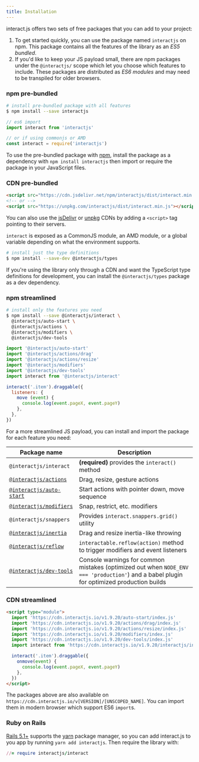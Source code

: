 ```yaml
---
title: Installation
---
```


interact.js offers two sets of free packages that you can add to your project:

1.  To get started quickly, you can use the package named `interactjs` on npm.
    This package contains all the features of the library as an _ES5 bundled_.
2.  If you'd like to keep your JS payload small, there are npm packages under
    the `@interactjs/` scope which let you choose which features to include.
    These packages are distributed as _ES6 modules_ and may need to be
    transpiled for older browsers.

### npm pre-bundled

```sh
# install pre-bundled package with all features
$ npm install --save interactjs
```

```js
// es6 import
import interact from 'interactjs'
```

```js
// or if using commonjs or AMD
const interact = require('interactjs')
```

To use the pre-bundled package with [npm](https://docs.npmjs.com/about-npm/),
install the package as a dependency with `npm install interactjs` then import or
require the package in your JavaScript files.

### CDN pre-bundled

```html
<script src="https://cdn.jsdelivr.net/npm/interactjs/dist/interact.min.js"></script>
<!-- or -->
<script src="https://unpkg.com/interactjs/dist/interact.min.js"></script>
```

You can also use the [jsDelivr](https://www.jsdelivr.com/package/npm/interactjs)
or [unpkg](https://unpkg.com/interactjs) CDNs by adding a `<script>` tag
pointing to their servers.

`interact` is exposed as a CommonJS module, an AMD module, or a global variable
depending on what the environment supports.

```sh
# install just the type definitions
$ npm install --save-dev @interactjs/types
```

If you're using the library only through a CDN and want the TypeScript type
definitions for development, you can install the `@interactjs/types` package as
a dev dependency.

### npm streamlined

```sh
# install only the features you need
$ npm install --save @interactjs/interact \
  @interactjs/auto-start \
  @interactjs/actions \
  @interactjs/modifiers \
  @interactjs/dev-tools
```

```js
import '@interactjs/auto-start'
import '@interactjs/actions/drag'
import '@interactjs/actions/resize'
import '@interactjs/modifiers'
import '@interactjs/dev-tools'
import interact from '@interactjs/interact'

interact('.item').draggable({
  listeners: {
    move (event) {
      console.log(event.pageX, event.pageY)
    },
  },
})
```

For a more streamlined JS payload, you can install and import the package for
each feature you need:

| Package name                                           | Description                                                                                                                              |
| ------------------------------------------------------ | ---------------------------------------------------------------------------------------------------------------------------------------- |
| `@interactjs/interact`                                 | **(required)** provides the `interact()` method                                                                                          |
| [`@interactjs/actions`](action-options)                | Drag, resize, gesture actions                                                                                                            |
| [`@interactjs/auto-start`](auto-start)                 | Start actions with pointer down, move sequence                                                                                           |
| [`@interactjs/modifiers`](modifiers)                   | Snap, restrict, etc. modifiers                                                                                                           |
| `@interactjs/snappers`                                 | Provides `interact.snappers.grid()` utility                                                                                              |
| [`@interactjs/inertia`](inertia)                       | Drag and resize inertia-like throwing                                                                                                    |
| [`@interactjs/reflow`](reflow)                         | `interactable.reflow(action)` method to trigger modifiers and event listeners                                                            |
| [`@interactjs/dev-tools`](tooling#interactjsdev-tools) | Console warnings for common mistakes (optimized out when `NODE_ENV === 'production'`) and a babel plugin for optimized production builds |

### CDN streamlined

```html
<script type="module">
  import 'https://cdn.interactjs.io/v1.9.20/auto-start/index.js'
  import 'https://cdn.interactjs.io/v1.9.20/actions/drag/index.js'
  import 'https://cdn.interactjs.io/v1.9.20/actions/resize/index.js'
  import 'https://cdn.interactjs.io/v1.9.20/modifiers/index.js'
  import 'https://cdn.interactjs.io/v1.9.20/dev-tools/index.js'
  import interact from 'https://cdn.interactjs.io/v1.9.20/interactjs/index.js'

  interact('.item').draggable({
    onmove(event) {
      console.log(event.pageX, event.pageY)
    },
  })
</script>
```

The packages above are also available on
`https://cdn.interactjs.io/v[VERSION]/[UNSCOPED_NAME]`. You can import them in
modern browser which support ES6 `import`s.

### Ruby on Rails

[Rails 5.1+](https://rubyonrails.org/) supports the [yarn](http://yarnpkg.com/)
package manager, so you can add interact.js to you app by running `yarn add interactjs`. Then require the library with:

```rb
//= require interactjs/interact
```
